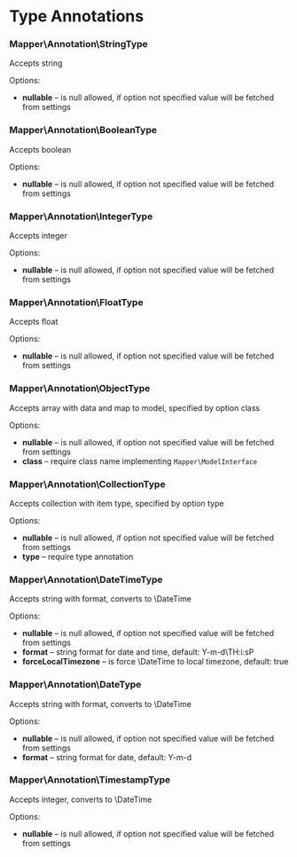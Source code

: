 # Type Annotations

### Mapper\Annotation\StringType
Accepts string

Options:
 * **nullable** – is null allowed, if option not specified value will be fetched from settings
    
### Mapper\Annotation\BooleanType
Accepts boolean

Options:
 * **nullable** – is null allowed, if option not specified value will be fetched from settings
    
### Mapper\Annotation\IntegerType
Accepts integer

Options:
 * **nullable** – is null allowed, if option not specified value will be fetched from settings
    
### Mapper\Annotation\FloatType
Accepts float

Options:
 * **nullable** – is null allowed, if option not specified value will be fetched from settings
    
### Mapper\Annotation\ObjectType
Accepts array with data and map to model, specified by option class

Options:
 * **nullable** – is null allowed, if option not specified value will be fetched from settings
 * **class** – require class name implementing `Mapper\ModelInterface`

### Mapper\Annotation\CollectionType
Accepts collection with item type, specified by option type

Options:
 * **nullable** – is null allowed, if option not specified value will be fetched from settings
 * **type** – require type annotation

### Mapper\Annotation\DateTimeType
Accepts string with format, converts to \DateTime

Options:
 * **nullable** – is null allowed, if option not specified value will be fetched from settings
 * **format** – string format for date and time, default: Y-m-d\TH:i:sP
 * **forceLocalTimezone** – is force \DateTime to local timezone, default: true
    
### Mapper\Annotation\DateType
Accepts string with format, converts to \DateTime

Options:
 * **nullable** – is null allowed, if option not specified value will be fetched from settings
 * **format** – string format for date, default: Y-m-d
    
### Mapper\Annotation\TimestampType
Accepts integer, converts to \DateTime

Options:
 * **nullable** – is null allowed, if option not specified value will be fetched from settings
